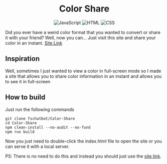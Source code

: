 <div align="center">

# Color Share

![JavaScript](https://img.shields.io/badge/JavaScript-F7DF1E?logo=javascript&style=for-the-badge&logoColor=white)
![HTML](https://img.shields.io/badge/HTML-E34F26?logo=html5&style=for-the-badge&logoColor=white)
![CSS](https://img.shields.io/badge/CSS-1572B6?logo=css3&style=for-the-badge&logoColor=white)

</div>

Did you ever have a weird color format that you wanted to convert or share it with your friend? Well, now you can... Just visit this site and share your color in an instant. [Site Link](https://fschatbot.github.io/Color-Share/)

## Inspiration

Well, sometimes I just wanted to view a color in full-screen mode so I made a site that allows you to share color information in an instant and allows you to see it in full-screen

## How to build

Just run the following commands

```
git clone fschatbot/Color-Share
cd Color-Share
npm clean-install --no-audit --no-fund
npm run build
```

Now you just need to double-click the index.html file to open the site or you can serve it with a local server.

PS: There is no need to do this and instead you should just use the [site link](https://fschatbot.github.io/Color-Share/).
